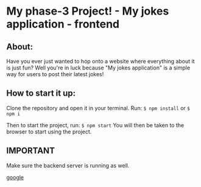 # My phase-3 Project! - My jokes application - frontend

## About:
Have you ever just wanted to hop onto a website where everything about it is just fun?
Well you're in luck because "My jokes application" is a simple way for users to post their latest jokes!

## How to start it up:
Clone the repository and open it in your terminal. 
Run:
 `$ npm install` or `$ npm i`

Then to start the project, run:
`$ npm start` 
You will then be taken to the browser to start using the project.

## IMPORTANT
Make sure the backend server is running as well.

[google](google.com)

